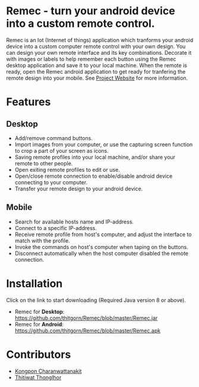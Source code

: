 # Remec - turn your android device into a custom remote control.
Remec is an Iot (Internet of things) application which tranforms your android device into a custom computer remote control with your own design. You can design your own remote interface and its key combinations. Decorate it with images or labels to help remember each button using the Remec desktop application and save it to your local machine. When the remote is ready, open the Remec android application to get ready for tranfering the remote design into your mobile. See [Project Website](https://thitgorn.github.io/remec/) for more information.

# Features
## Desktop
- Add/remove command buttons.
- Import images from your computer, or use the capturing screen function to crop a part of your screen as icons.
- Saving remote profiles into your local machine, and/or share your remote to other people.
- Open exiting remote profiles to edit or use.
- Open/close remote connection to enable/disable android device connecting to your computer.
- Transfer your remote design to your android device.

## Mobile
- Search for available hosts name and IP-address.
- Connect to a specific IP-address.
- Receive remote profile from host's computer, and adjust the interface to match with the profile.
- Invoke the commands on host's computer when taping on the buttons.
- Disconnect automatically when the host computer disabled the remote connection.

# Installation
Click on the link to start downloading (Required Java version 8 or above).

- Remec for <strong>Desktop</strong>: https://github.com/thitgorn/Remec/blob/master/Remec.jar
- Remec for <strong>Android</strong>: https://github.com/thitgorn/Remec/blob/master/Remec.apk

# Contributors
- [Kongpon Charanwattanakit](https://github.com/kykungz)
- [Thitiwat Thonglhor](https://github.com/thitgorn)
